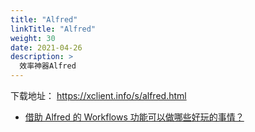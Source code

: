 ```yaml
---
title: "Alfred"
linkTitle: "Alfred"
weight: 30
date: 2021-04-26
description: >
  效率神器Alfred
---
```


下载地址： https://xclient.info/s/alfred.html



- [借助 Alfred 的 Workflows 功能可以做哪些好玩的事情？](https://www.zhihu.com/question/20656680)

